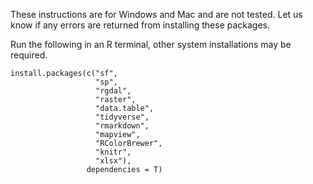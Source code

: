 These instructions are for Windows and Mac and are not tested. Let us know if any errors are returned from installing these packages.

Run the following in an R terminal, other system installations may be required.
	
    install.packages(c("sf",
                       "sp",
                       "rgdal",
                       "raster",
                       "data.table",
                       "tidyverse",
                       "rmarkdown",
                       "mapview",
                       "RColorBrewer",
                       "knitr",
                       "xlsx"),
                     dependencies = T)
